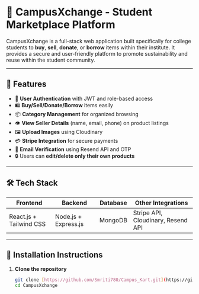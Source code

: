 # 🛒 CampusXchange - Student Marketplace Platform

CampusXchange is a full-stack web application built specifically for college students to **buy**, **sell**, **donate**, or **borrow** items within their institute. It provides a secure and user-friendly platform to promote sustainability and reuse within the student community.

---

## 🚀 Features

- 👤 **User Authentication** with JWT and role-based access
- 🛍️ **Buy/Sell/Donate/Borrow** items easily
- 📦 **Category Management** for organized browsing
- 👁️ **View Seller Details** (name, email, phone) on product listings
- 🖼️ **Upload Images** using Cloudinary
- 💳 **Stripe Integration** for secure payments
- 📧 **Email Verification** using Resend API and OTP
- 🔒 Users can **edit/delete only their own products**

---

## 🛠️ Tech Stack

| Frontend | Backend | Database | Other Integrations |
|----------|---------|----------|---------------------|
| React.js + Tailwind CSS | Node.js + Express.js | MongoDB | Stripe API, Cloudinary, Resend API |

---

## 🔧 Installation Instructions

1. **Clone the repository**
   ```bash
   git clone [https://github.com/Smriti780/Campus_Kart.git](https://github.com/Satgityam/CampusXchange/edit/main/readme.md)
   cd CampusXchange
